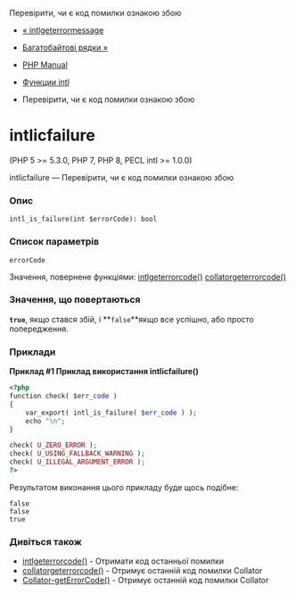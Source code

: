 Перевірити, чи є код помилки ознакою збою

-   [« intlgeterrormessage](function.intl-get-error-message.html)
    
-   [Багатобайтові рядки »](book.mbstring.html)
    
-   [PHP Manual](index.html)
    
-   [Функции intl](ref.intl.html)
    
-   Перевірити, чи є код помилки ознакою збою
    

# intlісfailure

(PHP 5 >= 5.3.0, PHP 7, PHP 8, PECL intl >= 1.0.0)

intlісfailure — Перевірити, чи є код помилки ознакою збою

### Опис

```methodsynopsis
intl_is_failure(int $errorCode): bool
```

### Список параметрів

`errorCode`

Значення, повернене функціями: [intlgeterrorcode()](function.intl-get-error-code.html) [collatorgeterrorcode()](collator.geterrorcode.html)

### Значення, що повертаються

**`true`**, якщо стався збій, і \*\*`false`\*\*якщо все успішно, або просто попередження.

### Приклади

**Приклад #1 Приклад використання **intlісfailure()****

```php
<?php
function check( $err_code )
{
    var_export( intl_is_failure( $err_code ) );
    echo "\n";
}

check( U_ZERO_ERROR );
check( U_USING_FALLBACK_WARNING );
check( U_ILLEGAL_ARGUMENT_ERROR );
?>
```

Результатом виконання цього прикладу буде щось подібне:

```
false
false
true
```

### Дивіться також

-   [intlgeterrorcode()](function.intl-get-error-code.html) - Отримати код останньої помилки
-   [collatorgeterrorcode()](collator.geterrorcode.html) - Отримує останній код помилки Collator
-   [Collator-getErrorCode()](collator.geterrorcode.html) - Отримує останній код помилки Collator